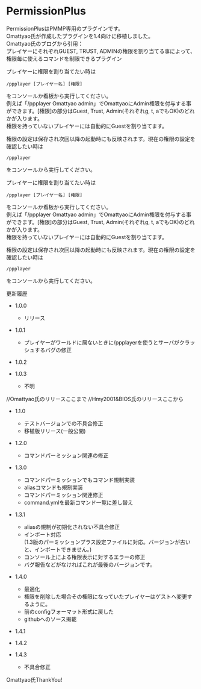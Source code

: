PermissionPlus
==============

PermissionPlusはPMMP専用のプラグインです。  
Omattyao氏が作成したプラグインを1.4向けに移植しました。  
Omattyao氏のブログから引用：  
プレイヤーにそれぞれGUEST, TRUST, ADMINの権限を割り当てる事によって、権限毎に使えるコマンドを制限できるプラグイン  

プレイヤーに権限を割り当てたい時は  
```
/ppplayer [プレイヤー名] [権限]
```
をコンソールか看板から実行してください。  
例えば「/ppplayer Omattyao admin」でOmattyaoにAdmin権限を付与する事ができます。[権限]の部分はGuest, Trust, Admin(それぞれg, t, aでもOK)のどれかが入ります。  
権限を持っていないプレイヤーには自動的にGuestを割り当てます。  

権限の設定は保存され次回以降の起動時にも反映されます。現在の権限の設定を確認したい時は  
```
/ppplayer
```
をコンソールから実行してください。  

プレイヤーに権限を割り当てたい時は  
```
/ppplayer [プレイヤー名] [権限]
```
をコンソールか看板から実行してください。  
例えば「/ppplayer Omattyao admin」でOmattyaoにAdmin権限を付与する事ができます。[権限]の部分はGuest, Trust, Admin(それぞれg, t, aでもOK)のどれかが入ります。  
権限を持っていないプレイヤーには自動的にGuestを割り当てます。  

権限の設定は保存され次回以降の起動時にも反映されます。現在の権限の設定を確認したい時は  
```
/ppplayer
```
をコンソールから実行してください。  

更新履歴
* 1.0.0
    * リリース

* 1.0.1
    * プレイヤーがワールドに居ないときに/ppplayerを使うとサーバがクラッシュするバグの修正

* 1.0.2
* 1.0.3
    * 不明

//Omattyao氏のリリースここまで
//Hmy2001&BIOS氏のリリースここから
* 1.1.0
    * テストバージョンでの不具合修正
    * 移植版リリース(一般公開)

* 1.2.0
    * コマンドパーミッション関連の修正

* 1.3.0
    * コマンドパーミッションでもコマンド規制実装
    * aliasコマンドも規制実装
    * コマンドパーミッション関連修正
    * command.ymlを最新コマンド一覧に差し替え

* 1.3.1
    * aliasの規制が初期化されない不具合修正
    * インポート対応<br>(1.3版のパーミッションプラス設定ファイルに対応。バージョンが古いと、インポートできません。)
    * コンソール上による権限表示に対するエラーの修正
    * バグ報告などがなければこれが最後のバージョンです。

* 1.4.0
    * 最適化
    * 権限を削除した場合その権限になっていたプレイヤーはゲストへ変更するように。
    * 前のconfigフォーマット形式に戻した
    * githubへのソース掲載

* 1.4.1
* 1.4.2
* 1.4.3
    * 不具合修正

Omattyao氏ThankYou!
